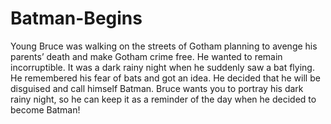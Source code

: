 # Batman-Begins
Young Bruce was walking on the streets of Gotham planning to avenge his parents’ death and make Gotham crime free. He wanted to remain incorruptible.  It was a dark rainy night when he suddenly saw a bat flying. He remembered his fear of bats and got an idea. He decided that he will be disguised and call himself Batman.  Bruce wants you to portray his dark rainy night, so he can keep it as a reminder of the day when he decided to become Batman!
